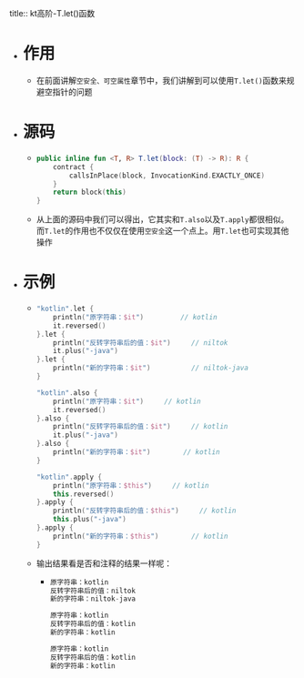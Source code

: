 title:: kt高阶-T.let()函数

- # 作用
	- 在前面讲解`空安全、可空属性`章节中，我们讲解到可以使用`T.let()`函数来规避空指针的问题
- # 源码
	- ```kotlin
	  public inline fun <T, R> T.let(block: (T) -> R): R {
	      contract {
	          callsInPlace(block, InvocationKind.EXACTLY_ONCE)
	      }
	      return block(this)
	  }
	  ```
	- 从上面的源码中我们可以得出，它其实和`T.also`以及`T.apply`都很相似。而`T.let`的作用也不仅仅在使用`空安全`这一个点上。用`T.let`也可实现其他操作
- # 示例
	- ```kotlin
	  "kotlin".let {
	      println("原字符串：$it")         // kotlin
	      it.reversed()
	  }.let {
	      println("反转字符串后的值：$it")     // niltok
	      it.plus("-java")
	  }.let {
	      println("新的字符串：$it")          // niltok-java
	  }
	  
	  "kotlin".also {
	      println("原字符串：$it")     // kotlin
	      it.reversed()
	  }.also {
	      println("反转字符串后的值：$it")     // kotlin
	      it.plus("-java")
	  }.also {
	      println("新的字符串：$it")        // kotlin
	  }
	  
	  "kotlin".apply {
	      println("原字符串：$this")     // kotlin
	      this.reversed()
	  }.apply {
	      println("反转字符串后的值：$this")     // kotlin
	      this.plus("-java")
	  }.apply {
	      println("新的字符串：$this")        // kotlin
	  }
	  
	  ```
	- 输出结果看是否和注释的结果一样呢：
		- ```kotlin
		  原字符串：kotlin
		  反转字符串后的值：niltok
		  新的字符串：niltok-java
		  
		  原字符串：kotlin
		  反转字符串后的值：kotlin
		  新的字符串：kotlin
		  
		  原字符串：kotlin
		  反转字符串后的值：kotlin
		  新的字符串：kotlin
		  ```